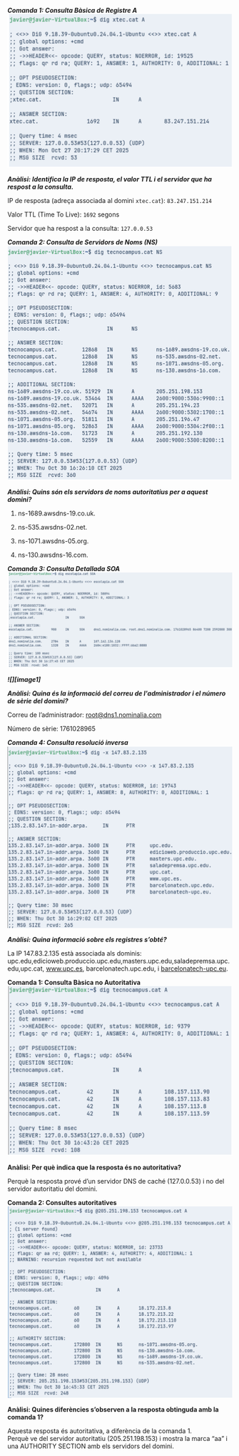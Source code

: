 ***Comanda 1: Consulta Bàsica de Registre A***
![imatge](img/foto2.png)

***Anàlisi: Identifica la IP de resposta, el valor TTL i el servidor que ha respost a la consulta.***

IP de resposta (adreça associada al domini `xtec.cat`): `83.247.151.214`

Valor TTL (Time To Live): `1692` segons

Servidor que ha respost a la consulta: `127.0.0.53`

***Comanda 2: Consulta de Servidors de Noms (NS)***
![imatge](img/foto3.png)

***Anàlisi: Quins són els servidors de noms autoritatius per a aquest domini?***

1. ns-1689.awsdns-19.co.uk.

2. ns-535.awsdns-02.net.

3. ns-1071.awsdns-05.org.

4. ns-130.awsdns-16.com.

***Comanda 3: Consulta Detallada SOA***
![imatge](img/foto4.png)

***![][image1]***

***Anàlisi: Quina és la informació del correu de l'administrador i el número de sèrie del domini?***

Correu de l’administrador: root@dns1.nominalia.com

Número de sèrie: 1761028965

***Comanda 4: Consulta resolució inversa***
![imatge](img/foto5.png)

***Anàlisi: Quina informació sobre els registres s’obté?***

La IP 147.83.2.135 està associada als dominis:  
upc.edu,edicioweb.produccio.upc.edu,masters.upc.edu,saladepremsa.upc.edu,upc.cat, www.upc.es, barcelonatech.upc.edu, i [barcelonatech-upc.eu](http://barcelonatech-upc.eu).

**Comanda 1: Consulta Bàsica no Autoritativa**
![imatge](img/foto6.png)

**Anàlisi: Per què indica que la resposta és no autoritativa?**

Perquè la resposta prové d’un servidor DNS de caché (127.0.0.53) i no del servidor autoritatiu del domini.

**Comanda 2: Consultes autoritatives**
![imatge](img/foto7.png)

**Anàlisi: Quines diferències s’observen a la resposta obtinguda amb la comanda 1?**

Aquesta resposta és autoritativa, a diferència de la comanda 1\.  
Perquè ve del servidor autoritatiu (205.251.198.153) i mostra la marca “aa” i una AUTHORITY SECTION amb els servidors del domini.
